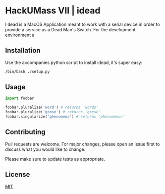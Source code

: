 # HackUMass VII | idead

I dead is a MacOS Application meant to work with a serial device in order to provide a service as a Dead Man's Switch. For the development environment a 

## Installation

Use the accompanies python script to install idead, it's super easy:

```bash
/bin/bash ./setup.py
```

## Usage

```python
import foobar

foobar.pluralize('word') # returns 'words'
foobar.pluralize('goose') # returns 'geese'
foobar.singularize('phenomena') # returns 'phenomenon'
```

## Contributing
Pull requests are welcome. For major changes, please open an issue first to discuss what you would like to change.

Please make sure to update tests as appropriate.

## License
[MIT](https://choosealicense.com/licenses/mit/)